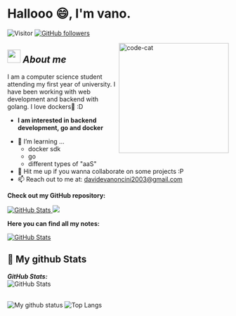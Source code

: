 # Hallooo 😄, I'm vano. 
![Visitor](https://visitor-badge.laobi.icu/badge?page_id=Vano2903.repoName)
[![GitHub followers](https://img.shields.io/github/followers/Vano2903.svg?style=social&label=Follow)](https://github.com/Vano2903?tab=followers)<br/>

<img align="right" alt="code-cat" src="https://c.tenor.com/Dq8nm__4of0AAAAC/gimme-code-gimme.gif" height="250px">

## <img src="https://c.tenor.com/5ry-200hErMAAAAS/hacker-hacker-man.gif" height="30px">&nbsp;***About me***

I am a computer science student attending my first year of university. I have been working with web development and backend with golang. I love dockers🐳 :D

* **I am interested in backend development, go and docker**
- 🎒 I’m learning ...
  - docker sdk
  - go
  - different types of "aaS"
- 👯 Hit me up if you wanna collaborate on some projects :P
- 📫 Reach out to me at: <a href="davidevanoncini2003@gmail.com">davidevanoncini2003@gmail.com</a>

__Check out my GitHub repository:__

<div>
  <p>
    <a href="https://github.com/Vano2903/ipaas.git">
      <img src="https://github-readme-stats.vercel.app/api/pin/?username=Vano2903&repo=ipaas" alt="GitHub Stats" />
    </a>
    <a href="https://github.com/Vano2903/peggle-data-collector.git">
      <img src="https://github-readme-stats.vercel.app/api/pin/?username=Vano2903&repo=peggle-data-collector" lt="GitHub Stats" />
    </a>
  </p>
</div>

__Here you can find all my notes:__ 

<div>
  <p>
    <a href="https://github.com/Vano2903/notebook.git">
      <img src="https://github-readme-stats.vercel.app/api/pin/?username=Vano2903&repo=notebook" alt="GitHub Stats" />
    </a>
  </p>
</div>

<h2>👀 My github Stats</h2>

<div>
  <p>
  <b><em>GitHub Stats:</em></b> <br/>
    <img src="https://github-readme-streak-stats.herokuapp.com/?user=Vano2903" alt="GitHub Stats" /> <br/><br/>
  
</div>

![My github status](https://github-readme-stats.vercel.app/api?username=Vano2903&show_icons=true&include_all_commits=true)
![Top Langs](https://github-readme-stats.vercel.app/api/top-langs/?username=Vano2903&layout=compact)
